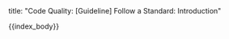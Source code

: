 <frontmatter>
title: "Code Quality: [Guideline] Follow a Standard: Introduction"
</frontmatter>

{{index_body}}
